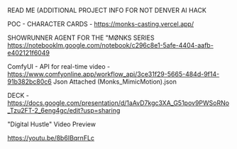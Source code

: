 READ ME (ADDITIONAL PROJECT INFO FOR NOT DENVER AI HACK

POC - CHARACTER CARDS - https://monks-casting.vercel.app/

SHOWRUNNER AGENT FOR THE "MØNKS SERIES
https://notebooklm.google.com/notebook/c296c8e1-5afe-4404-aafb-e402121f6049

ComfyUI - API for real-time video -https://www.comfyonline.app/workflow_api/3ce31f29-5665-484d-9f14-91b382bc80c6
Json Attached (Monks_MimicMotion).json

DECK -https://docs.google.com/presentation/d/1aAvD7kgc3XA_G51pov9PWSoRNo_Tzu2FT-2_6eng4gc/edit?usp=sharing

"Digital Hustle" Video Preview

https://youtu.be/8b6IBqrnFLc
